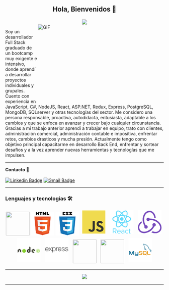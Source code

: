 

  <h2 align="center">
    Hola, Bienvenidos 👋
  </h2>
  
  <div align="center">
   <img align="center" src="https://readme-typing-svg.herokuapp.com/?lines=Full%20Stack%20Developer;Me%20llamo%20Victor%20Paco%20Menchaca&font=Fira%20Code&center=true&width=440&height=45&color=f75c7e&vCenter=true&size=22">

  </div>


<img  align="right" height="250px" width="400px" alt="GIF" src = "https://user-images.githubusercontent.com/86250631/209225927-b64f22d8-b04f-40e9-8cd8-e7d268d3e93a.gif">

Soy un desarrollador Full Stack graduado de un bootcamp muy exigente e intensivo, donde aprendí a desarrollar proyectos individuales y grupales. Cuento con experiencia en JavaScript, C#, NodeJS, React, ASP.NET, Redux, Express, PostgreSQL, MongoDB, SQLserver y otras tecnologías del sector. Me considero una persona responsable, proactiva, autodidacta, entusiasta, adaptable a los cambios y que se enfoca en avanzar y crecer bajo cualquier circunstancia. Gracias a mi trabajo anterior aprendí a trabajar en equipo, trato con clientes, administración comercial, administración contable e impositiva, enfrentar retos, cambios drasticos y mucha presión. Actualmente tengo como objetivo principal capacitarme en desarrollo Back End, enfrentar y sortear desafíos y a la vez aprender nuevas herramientas y tecnologías que me impulsen.</br>

<!--  📝[CV](https://github.com/vicmen86/vicmen86/blob/main/victor.pdf)</br>

  -->

---
**Contacto** 📝 </br></br>
[![Linkedin Badge](https://img.shields.io/badge/-LinkedIn-blue?style=flat-square&logo=Linkedin&logoColor=white&link=https://www.linkedin.com/in/victor-menchaka/)](https://www.linkedin.com/in/victor-menchaka/) 
[![Gmail Badge](https://img.shields.io/badge/-Gmail-c14438?style=flat-square&logo=Gmail&logoColor=white&link=mailto:victrinsumos@gmail.com)](mailto:victrinsumos@gmail.com)
<br />

---

### Lenguajes y tecnologias 🛠 
<div align="center" >
  <img src=https://camo.githubusercontent.com/fbfcb9e3dc648adc93bef37c718db16c52f617ad055a26de6dc3c21865c3321d/68747470733a2f2f7777772e766563746f726c6f676f2e7a6f6e652f6c6f676f732f6769742d73636d2f6769742d73636d2d69636f6e2e737667 style="width:75px; height:75px;"  />
  <img src=https://raw.githubusercontent.com/devicons/devicon/master/icons/html5/html5-original-wordmark.svg alt=linkedin style="width:75px;  height:75px;" />
  <img src=https://raw.githubusercontent.com/devicons/devicon/master/icons/css3/css3-original-wordmark.svg alt=linkedin style="width:75px; height:75px; " />
  <img src=https://raw.githubusercontent.com/devicons/devicon/master/icons/javascript/javascript-original.svg alt=linkedin style="width:75px;  height:75px; padding:5px;" />
  <img src=https://raw.githubusercontent.com/devicons/devicon/master/icons/react/react-original-wordmark.svg style="width:75px;  height:75px; padding:5px;" />
  <img src=https://raw.githubusercontent.com/devicons/devicon/master/icons/redux/redux-original.svg style="width:75px;  height:75px; padding:5px;" />
  <img src=https://raw.githubusercontent.com/devicons/devicon/master/icons/nodejs/nodejs-original-wordmark.svg style="width:75px;  height:75px; padding:5px;" />
  <img src=https://raw.githubusercontent.com/devicons/devicon/master/icons/express/express-original-wordmark.svg style="width:75px;  height:75px; padding:5px;" />
  <img src=https://webimages.mongodb.com/_com_assets/cms/kuyjf3vea2hg34taa-horizontal_default_slate_blue.svg?auto=format%252Ccompress style="width:75px;  height:75px; padding:5px;" />
  <img src=https://www.gstatic.com/devrel-devsite/prod/vdbc400b97a86c8815ab6ee057e8dc91626aee8cf89b10f7d89037e5a33539f53/firebase/images/lockup.svg style="width:75px;  height:75px; padding:5px;" />
  <img src=https://raw.githubusercontent.com/devicons/devicon/master/icons/mysql/mysql-original-wordmark.svg style="width:75px;  height:75px; padding:5px;" />

</div>


---

<div align="center">
<img src="https://raw.githubusercontent.com/saadeghi/saadeghi/master/dino.gif"><br> 
</div> 

---

<!-- ![Visitor Count](https://profile-counter.glitch.me/vicmen86/count.svg)
 -->


